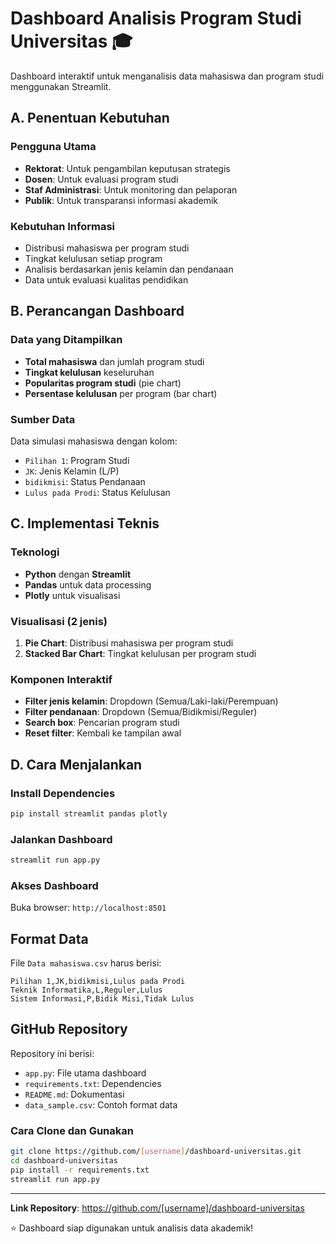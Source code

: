 # Dashboard Analisis Program Studi Universitas 🎓

Dashboard interaktif untuk menganalisis data mahasiswa dan program studi menggunakan Streamlit.

## A. Penentuan Kebutuhan

### Pengguna Utama
- **Rektorat**: Untuk pengambilan keputusan strategis
- **Dosen**: Untuk evaluasi program studi
- **Staf Administrasi**: Untuk monitoring dan pelaporan
- **Publik**: Untuk transparansi informasi akademik

### Kebutuhan Informasi
- Distribusi mahasiswa per program studi
- Tingkat kelulusan setiap program
- Analisis berdasarkan jenis kelamin dan pendanaan
- Data untuk evaluasi kualitas pendidikan

## B. Perancangan Dashboard

### Data yang Ditampilkan
- **Total mahasiswa** dan jumlah program studi
- **Tingkat kelulusan** keseluruhan
- **Popularitas program studi** (pie chart)
- **Persentase kelulusan** per program (bar chart)

### Sumber Data
Data simulasi mahasiswa dengan kolom:
- `Pilihan 1`: Program Studi
- `JK`: Jenis Kelamin (L/P)
- `bidikmisi`: Status Pendanaan
- `Lulus pada Prodi`: Status Kelulusan

## C. Implementasi Teknis

### Teknologi
- **Python** dengan **Streamlit**
- **Pandas** untuk data processing
- **Plotly** untuk visualisasi

### Visualisasi (2 jenis)
1. **Pie Chart**: Distribusi mahasiswa per program studi
2. **Stacked Bar Chart**: Tingkat kelulusan per program studi

### Komponen Interaktif
- **Filter jenis kelamin**: Dropdown (Semua/Laki-laki/Perempuan)
- **Filter pendanaan**: Dropdown (Semua/Bidikmisi/Reguler)
- **Search box**: Pencarian program studi
- **Reset filter**: Kembali ke tampilan awal

## D. Cara Menjalankan

### Install Dependencies
```bash
pip install streamlit pandas plotly
```

### Jalankan Dashboard
```bash
streamlit run app.py
```

### Akses Dashboard
Buka browser: `http://localhost:8501`

## Format Data

File `Data mahasiswa.csv` harus berisi:
```csv
Pilihan 1,JK,bidikmisi,Lulus pada Prodi
Teknik Informatika,L,Reguler,Lulus
Sistem Informasi,P,Bidik Misi,Tidak Lulus
```

## GitHub Repository

Repository ini berisi:
- `app.py`: File utama dashboard
- `requirements.txt`: Dependencies
- `README.md`: Dokumentasi
- `data_sample.csv`: Contoh format data

### Cara Clone dan Gunakan
```bash
git clone https://github.com/[username]/dashboard-universitas.git
cd dashboard-universitas
pip install -r requirements.txt
streamlit run app.py
```

---

**Link Repository**: https://github.com/[username]/dashboard-universitas

⭐ Dashboard siap digunakan untuk analisis data akademik!